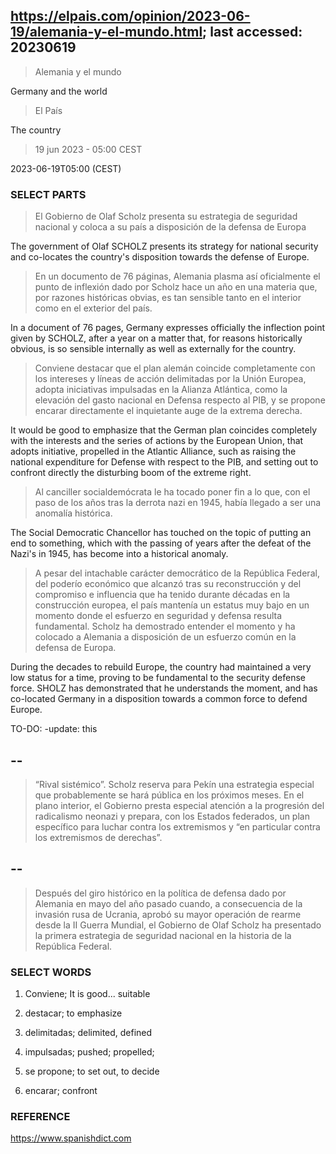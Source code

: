 ## https://elpais.com/opinion/2023-06-19/alemania-y-el-mundo.html; last accessed: 20230619

> Alemania y el mundo

Germany and the world

> El País

The country

> 19 jun 2023 - 05:00 CEST

2023-06-19T05:00 (CEST)

### SELECT PARTS

> El Gobierno de Olaf Scholz presenta su estrategia de seguridad nacional y coloca a su país a disposición de la defensa de Europa

The government of Olaf SCHOLZ presents its strategy for national security and co-locates the country's disposition towards the defense of Europe.

> En un documento de 76 páginas, Alemania plasma así oficialmente el punto de inflexión dado por Scholz hace un año en una materia que, por razones históricas obvias, es tan sensible tanto en el interior como en el exterior del país. 

In a document of 76 pages, Germany expresses officially the inflection point given by SCHOLZ, after a year on a matter that, for reasons historically obvious, is so sensible internally as well as externally for the country.

> Conviene destacar que el plan alemán coincide completamente con los intereses y líneas de acción delimitadas por la Unión Europea, adopta iniciativas impulsadas en la Alianza Atlántica, como la elevación del gasto nacional en Defensa respecto al PIB, y se propone encarar directamente el inquietante auge de la extrema derecha. 

It would be good to emphasize that the German plan coincides completely with the interests and the series of actions by the European Union, that adopts initiative, propelled in the Atlantic Alliance, such as raising the national expenditure for Defense with respect to the PIB, and setting out to confront directly the disturbing boom of the extreme right.


> Al canciller socialdemócrata le ha tocado poner fin a lo que, con el paso de los años tras la derrota nazi en 1945, había llegado a ser una anomalía histórica. 

The Social Democratic Chancellor has touched on the topic of putting an end to something, which with the passing of years after the defeat of the Nazi's in 1945, has become into a historical anomaly. 

> A pesar del intachable carácter democrático de la República Federal, del poderío económico que alcanzó tras su reconstrucción y del compromiso e influencia que ha tenido durante décadas en la construcción europea, el país mantenía un estatus muy bajo en un momento donde el esfuerzo en seguridad y defensa resulta fundamental. Scholz ha demostrado entender el momento y ha colocado a Alemania a disposición de un esfuerzo común en la defensa de Europa.

During the decades to rebuild Europe, the country had maintained a very low status for a time, proving to be fundamental to the security defense force. SHOLZ has demonstrated that he understands the moment, and has co-located Germany in a disposition towards a common force to defend Europe.

TO-DO: -update: this

## --

> “Rival sistémico”. Scholz reserva para Pekín una estrategia especial que probablemente se hará pública en los próximos meses. En el plano interior, el Gobierno presta especial atención a la progresión del radicalismo neonazi y prepara, con los Estados federados, un plan específico para luchar contra los extremismos y “en particular contra los extremismos de derechas”. 

## --

> Después del giro histórico en la política de defensa dado por Alemania en mayo del año pasado cuando, a consecuencia de la invasión rusa de Ucrania, aprobó su mayor operación de rearme desde la II Guerra Mundial, el Gobierno de Olaf Scholz ha presentado la primera estrategia de seguridad nacional en la historia de la República Federal.

### SELECT WORDS

1) Conviene; It is good... suitable

2) destacar; to emphasize

3) delimitadas; delimited, defined

4) impulsadas; pushed; propelled; 

5) se propone; to set out, to decide

6) encarar; confront

### REFERENCE

https://www.spanishdict.com
